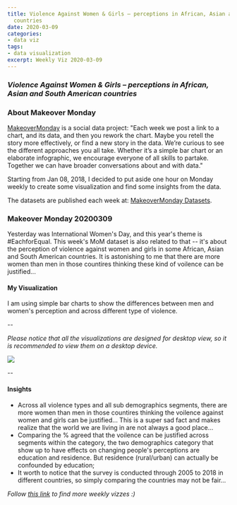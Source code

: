 ```yaml
---
title: Violence Against Women & Girls – perceptions in African, Asian and South American
  countries
date: 2020-03-09
categories:
- data viz
tags:
- data visualization
excerpt: Weekly Viz 2020-03-09
---
```


### *Violence Against Women & Girls – perceptions in African, Asian and South American countries*


### About Makeover Monday

[MakeoverMonday](http://www.makeovermonday.co.uk/) is a social data project:
"Each week we post a link to a chart, and its data, and then you rework the chart.
Maybe you retell the story more effectively, or find a new story in the data.
We’re curious to see the different approaches you all take. Whether it’s a simple bar chart or an elaborate infographic, we encourage everyone of all skills to partake.
Together we can have broader conversations about and with data."

Starting from Jan 08, 2018, I decided to put aside one hour on Monday weekly to create some visualization and find some insights from the data.

The datasets are published each week at: [MakeoverMonday Datasets](http://www.makeovermonday.co.uk/data/).

### Makeover Monday 20200309

Yesterday was International Women's Day, and this year's theme is #EachforEqual. This week's MoM dataset is also related to that -- it's about the perception of violence against women and girls in some African, Asian and South American countries. It is astonishing to me that there are more women than men in those countires thinking these kind of voilence can be justified...   

#### My Visualization

I am using simple bar charts to show the differences between men and women's perception and across different type of violence.  

--  

*Please notice that all the visualizations are designed for desktop view, so it is recommended to view them on a desktop device.*  

<div class='tableauPlaceholder' id='viz1583807118977' style='position: relative'>
<noscript><a href='#'>
  <img alt=' ' src='https:&#47;&#47;public.tableau.com&#47;static&#47;images&#47;Ma&#47;MakeOverMonday2020309ViolenceAgainstWomenGirls&#47;ViolencePerception&#47;1_rss.png' style='border: none' />
 </a></noscript>
 <object class='tableauViz'  style='display:none;'>
  <param name='host_url' value='https%3A%2F%2Fpublic.tableau.com%2F' />
  <param name='embed_code_version' value='3' />
  <param name='site_root' value='' />
  <param name='name' value='MakeOverMonday2020309ViolenceAgainstWomenGirls&#47;ViolencePerception' />
  <param name='tabs' value='no' />
  <param name='toolbar' value='yes' />
  <param name='static_image' value='https:&#47;&#47;public.tableau.com&#47;static&#47;images&#47;Ma&#47;MakeOverMonday2020309ViolenceAgainstWomenGirls&#47;ViolencePerception&#47;1.png' />
  <param name='animate_transition' value='yes' />
  <param name='display_static_image' value='yes' />
  <param name='display_spinner' value='yes' />
  <param name='display_overlay' value='yes' />
  <param name='display_count' value='yes' />
</object></div>               
<script type='text/javascript'>              
  var divElement = document.getElementById('viz1583807118977');   
  var vizElement = divElement.getElementsByTagName('object')[0];     
  if ( divElement.offsetWidth > 800 ) { vizElement.style.width='1000px';vizElement.style.height='827px';} else if ( divElement.offsetWidth > 500 ) { vizElement.style.width='1000px';vizElement.style.height='827px';} else { vizElement.style.width='100%';vizElement.style.height='1377px';}                 
  var scriptElement = document.createElement('script');        
  scriptElement.src = 'https://public.tableau.com/javascripts/api/viz_v1.js';     
  vizElement.parentNode.insertBefore(scriptElement, vizElement);             
</script>
  
  
--  

#### Insights
* Across all violence types and all sub demographics segments, there are more women than men in those countires thinking the voilence against women and girls can be justified... This is a super sad fact and makes realize that the world we are living in are not always a good place...  
* Comparing the % agreed that the voilence can be justified across segments within the category, the two demographics category that show up to have effects on changing people's perceptions are education and residence. But residence (rural/urban) can actually be confounded by education;  
* It worth to notice that the survey is conducted through 2005 to 2018 in different countries, so simply comparing the countries may not be fair...  


*Follow [this link](https://yudong-94.github.io/personal-website/project/MakeOverMonday2020/) to find more weekly vizzes :)*